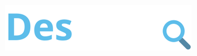 # ![Desapego](https://raw.githubusercontent.com/gustavobarbosab/desapega/master/commons/images/logo.svg)